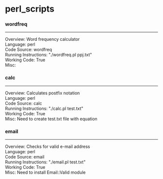 perl_scripts
=============

<h3>wordfreq</h3><hr>
Overview: Word frequency calculator <br>
Language: perl <br>
Code Source: wordfreq <br>
Running Instructions: "./wordfreq.pl ppj.txt" <br>
Working Code: True <br>
Misc: <br>

<p>
<h3>calc</h3><hr>
Overview: Calculates postfix notation <br>
Language: perl <br>
Code Source: calc <br>
Running Instructions: "./calc.pl test.txt" <br>
Working Code: True <br>
Misc: Need to create test.txt file with equation <br>

<p>
<h3>email</h3><hr>
Overview: Checks for valid e-mail address <br>
Language: perl <br>
Code Source: email <br>
Running Instructions: "./email.pl test.txt" <br>
Working Code: True <br>
Misc: Need to install Email::Valid module <br>
